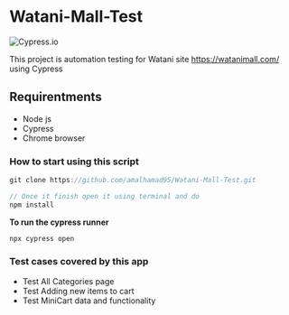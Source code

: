 # Watani-Mall-Test

![Cypress.io](https://miro.medium.com/max/7200/1*Jkb_tsMBOvL6wQ8bzldu8Q.png)

This project is automation testing for Watani site
https://watanimall.com/
using Cypress

## Requirentments
- Node js
- Cypress
- Chrome browser
  
### How to start using this script
```javascript
git clone https://github.com/amalhamad95/Watani-Mall-Test.git

// Once it finish open it using terminal and do
npm install
```

**To run the cypress runner**
```javascript
npx cypress open
```

### Test cases covered by this app
- Test All Categories page
- Test Adding new items to cart
- Test MiniCart data and functionality

